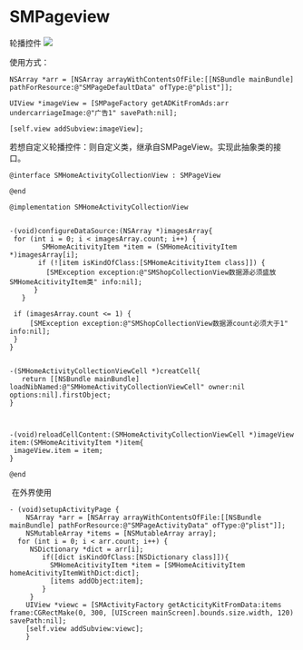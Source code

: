 # SMPageview
轮播控件
![](https://github.com/chenshimeng/SMPageview/blob/master/轮播图片.gif)


使用方式：

    NSArray *arr = [NSArray arrayWithContentsOfFile:[[NSBundle mainBundle] pathForResource:@"SMPageDefaultData" ofType:@"plist"]];

    UIView *imageView = [SMPageFactory getADKitFromAds:arr undercarriageImage:@"广告1" savePath:nil];
    
    [self.view addSubview:imageView];
    
    
若想自定义轮播控件：则自定义类，继承自SMPageView。实现此抽象类的接口。

    @interface SMHomeActivityCollectionView : SMPageView

    @end

    @implementation SMHomeActivityCollectionView


    -(void)configureDataSource:(NSArray *)imagesArray{
     for (int i = 0; i < imagesArray.count; i++) {
            SMHomeAcitivityItem *item = (SMHomeAcitivityItem *)imagesArray[i];
           if (![item isKindOfClass:[SMHomeAcitivityItem class]]) {
             [SMException exception:@"SMShopCollectionView数据源必须盛放SMHomeAcitivityItem类" info:nil];
          }
       }
    
     if (imagesArray.count <= 1) {
         [SMException exception:@"SMShopCollectionView数据源count必须大于1" info:nil];
     }
    }


    -(SMHomeActivityCollectionViewCell *)creatCell{
       return [[NSBundle mainBundle] loadNibNamed:@"SMHomeActivityCollectionViewCell" owner:nil options:nil].firstObject;
    }



    -(void)reloadCellContent:(SMHomeActivityCollectionViewCell *)imageView item:(SMHomeAcitivityItem *)item{
     imageView.item = item;
    }

    @end
    
  在外界使用
  
    - (void)setupActivityPage {
        NSArray *arr = [NSArray arrayWithContentsOfFile:[[NSBundle mainBundle] pathForResource:@"SMPageActivityData" ofType:@"plist"]];
        NSMutableArray *items = [NSMutableArray array];
      for (int i = 0; i < arr.count; i++) {
         NSDictionary *dict = arr[i];
            if([dict isKindOfClass:[NSDictionary class]]){
              SMHomeAcitivityItem *item = [SMHomeAcitivityItem homeAcitivityItemWithDict:dict];
              [items addObject:item];
            }
         }
        UIView *viewc = [SMActivityFactory getActicityKitFromData:items frame:CGRectMake(0, 300, [UIScreen mainScreen].bounds.size.width, 120) savePath:nil];
        [self.view addSubview:viewc];
        }
